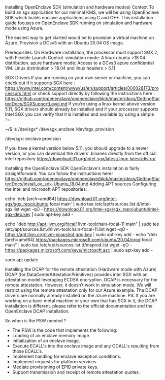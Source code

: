 Installing OpenEnclave SDK (simulation and hardware   modes)
Context
To build an sgx application for our minimal KMS, we will be using OpenEnclave SDK which builds enclave applications using C and C++. 
This installation guide focuses on OpenEnclave SDK running on simulation and hardware mode using Azure.

The easiest way to get started would be to provision a virtual machine on Azure.
Provision a DCsv3 with an Ubuntu 20.04 OS image.


Prerequisites:
On Hardware installation, the processor must support SGX 2, with Flexible Launch Control. 
simulation mode: A linux ubuntu >18.04 distribution.
azure hardware mode: Access to a DCvs3 azure confidential VM. 
Linux distribution > 18.04 and linux headers > 5.11
	
 

SGX Drivers
If you are running on your own server or machine, you can check out if it supports SGX here : 
https://www.intel.com/content/www/us/en/support/articles/000028173/processors.html 
or check support directly by following the instructions here : 
https://github.com/openenclave/openenclave/blob/master/docs/GettingStartedDocs/SGXSupportLevel.md
If you’re using a linux kernel above version 5.11, SGX drivers should already be installed and if your processor supports Intel SGX you can verify that it is installed and available by using a simple `ls`:

~/$ ls /dev/sgx*
/dev/sgx_enclave  /dev/sgx_provision 

/dev/sgx:
enclave  provision

If you have a kernel version below 5.11, you should upgrade to a newer version, or you can download the drivers' binaries directly from the official intel repository https://download.01.org/intel-sgx/latest/linux-latest/distro/.

Installing the OpenEnclave SDK 
OpenEnclave's installation is fairly straightforward.
You can follow the instructions herer 
https://github.com/openenclave/openenclave/blob/master/docs/GettingStartedDocs/install_oe_sdk-Ubuntu_18.04.md
Adding APT sources
Configuring the Intel and microsoft APT repositories:

echo 'deb [arch=amd64] https://download.01.org/intel-sgx/sgx_repo/ubuntu focal main' | sudo tee /etc/apt/sources.list.d/intel-sgx.list
wget -qO - https://download.01.org/intel-sgx/sgx_repo/ubuntu/intel-sgx-deb.key | sudo apt-key add -

echo "deb http://apt.llvm.org/focal/ llvm-toolchain-focal-11 main" | sudo tee /etc/apt/sources.list.d/llvm-toolchain-focal-11.list
wget -qO - https://apt.llvm.org/llvm-snapshot.gpg.key | sudo apt-key add -
echo "deb [arch=amd64] https://packages.microsoft.com/ubuntu/20.04/prod focal main" | sudo tee /etc/apt/sources.list.d/msprod.list
wget -qO - https://packages.microsoft.com/keys/microsoft.asc | sudo apt-key add -

sudo apt update

Installing the DCAP for the remote attestation (Hardware mode with Azure)
DCAP (for DataCenterAttestationPrimitives)  provides intel SGX with an attestation model leveraging ECDSA encryption. DCAP is necessary for the remote attestation. However, it doesn’t work in simulation mode. We will restrict using the remote attestation only for our Azure example. 
The DCAP drivers are normally already installed on the azure machine. 
PS: If you are working on a bare-metal machine or your own that has SGX in it, the DCAP installation is different. please refer to the official documentation and the OpenEnclave DCAP installation. 	



So when is the PSW needed ? 
- The PSW is the code that implements the following:
- Loading of an enclave memory image.
- Initialization of an enclave image.
- Execute ECALL's into the enclave image and any OCALL's resulting from those ECALL's.
- Implement handling for enclave exception conditions.
- Implement requests for platform services.
- Mediate provisioning of EPID private keys.
- Support transmission and receipt of remote attestation quotes.


